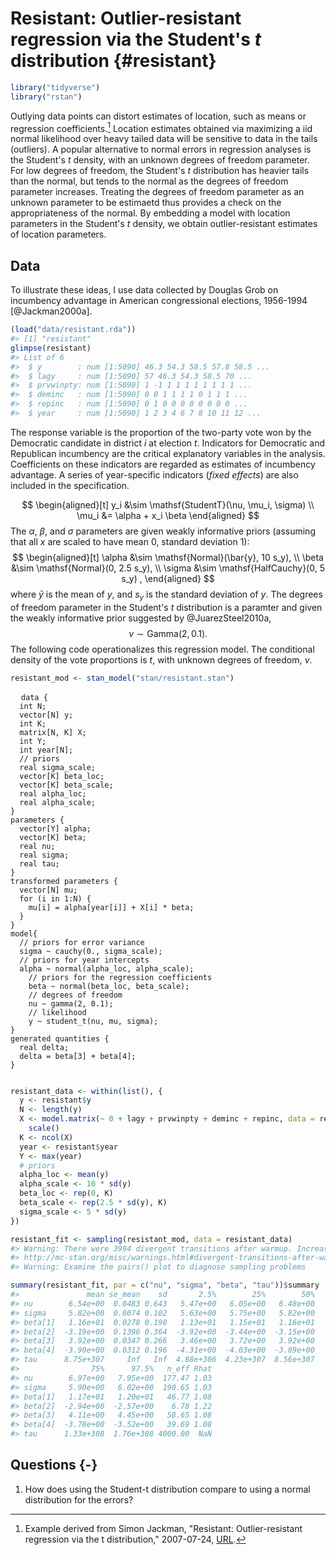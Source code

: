 
# Resistant: Outlier-resistant regression via the Student's $t$ distribution {#resistant}


```r
library("tidyverse")
library("rstan")
```

Outlying data points can distort estimates of location, such as means or regression coefficients.[^resistant-src]
Location estimates obtained via maximizing a iid normal likelihood over heavy tailed data will be sensitive to data in the tails (outliers).
A popular alternative to normal errors in regression analyses is the Student's $t$ density, with an unknown degrees of freedom parameter.
For low degrees of freedom, the Student's $t$ distribution has heavier tails than the normal, but tends to the normal as the degrees of freedom parameter increases.
Treating the degrees of freedom parameter as an unknown parameter to be estimaetd thus provides a check on the appropriateness of the normal.
By embedding a model with location parameters in the Student's $t$ density, we obtain outlier-resistant estimates of location parameters.

## Data

To illustrate these ideas, I use data collected by Douglas Grob on incumbency advantage in American congressional elections, 1956-1994 [@Jackman2000a].

```r
(load("data/resistant.rda"))
#> [1] "resistant"
glimpse(resistant)
#> List of 6
#>  $ y        : num [1:5090] 46.3 54.3 58.5 57.8 58.5 ...
#>  $ lagy     : num [1:5090] 57 46.3 54.3 58.5 70 ...
#>  $ prvwinpty: num [1:5090] 1 -1 1 1 1 1 1 1 1 1 ...
#>  $ deminc   : num [1:5090] 0 0 1 1 1 1 0 1 1 1 ...
#>  $ repinc   : num [1:5090] 0 1 0 0 0 0 0 0 0 0 ...
#>  $ year     : num [1:5090] 1 2 3 4 6 7 8 10 11 12 ...
```

The response variable is the proportion of the two-party vote won by the Democratic candidate in district $i$ at election $t$.
Indicators for Democratic and Republican incumbency are the critical explanatory variables in the analysis.
Coefficients on these indicators are regarded as estimates of incumbency advantage.
A series of year-specific indicators (*fixed effects*) are also included in the specification.

$$
\begin{aligned}[t]
y_i &\sim \mathsf{StudentT}(\nu, \mu_i, \sigma) \\
\mu_i &= \alpha + x_i \beta
\end{aligned}
$$
The $\alpha$, $\beta$, and $\sigma$ parameters are given weakly informative priors (assuming that all $x$ are scaled to have mean 0, standard deviation 1):
$$
\begin{aligned}[t]
\alpha &\sim \mathsf{Normal}(\bar{y}, 10 s_y), \\
\beta &\sim \mathsf{Normal}(0, 2.5 s_y), \\
\sigma &\sim \mathsf{HalfCauchy}(0, 5 s_y) ,
\end{aligned}
$$
where $\bar{y}$ is the mean of $y$, and $s_y$ is the standard deviation of $y$.
The degrees of freedom parameter in the Student's $t$ distribution is a paramter and given the weakly informative prior suggested by @JuarezSteel2010a,
$$
\nu \sim \mathsf{Gamma}(2, 0.1) .
$$
The following code operationalizes this regression model.
The conditional density of the vote proportions is $t$, with unknown degrees of freedom, $\nu.$ 



```r
resistant_mod <- stan_model("stan/resistant.stan")
```
<pre>
  <code class="stan">data {
  int N;
  vector[N] y;
  int K;
  matrix[N, K] X;
  int Y;
  int<lower = 1, upper = Y> year[N];
  // priors
  real sigma_scale;
  vector[K] beta_loc;
  vector<lower = 0.>[K] beta_scale;
  real alpha_loc;
  real<lower = 0.> alpha_scale;
}
parameters {
  vector[Y] alpha;
  vector[K] beta;
  real<lower = 2.> nu;
  real<lower = 0.> sigma;
  real<lower = 0.> tau;
}
transformed parameters {
  vector[N] mu;
  for (i in 1:N) {
    mu[i] = alpha[year[i]] + X[i] * beta;
  }
}
model{
  // priors for error variance
  sigma ~ cauchy(0., sigma_scale);
  // priors for year intercepts
  alpha ~ normal(alpha_loc, alpha_scale);
	// priors for the regression coefficients
	beta ~ normal(beta_loc, beta_scale);
	// degrees of freedom
	nu ~ gamma(2, 0.1);
	// likelihood
	y ~ student_t(nu, mu, sigma);
}
generated quantities {
  real delta;
  delta = beta[3] + beta[4];
}</code>
</pre>



```r

resistant_data <- within(list(), {
  y <- resistant$y
  N <- length(y)
  X <- model.matrix(~ 0 + lagy + prvwinpty + deminc + repinc, data = resistant) %>%
    scale()
  K <- ncol(X)
  year <- resistant$year
  Y <- max(year)
  # priors
  alpha_loc <- mean(y)
  alpha_scale <- 10 * sd(y)
  beta_loc <- rep(0, K)
  beta_scale <- rep(2.5 * sd(y), K)
  sigma_scale <- 5 * sd(y)
})
```


```r
resistant_fit <- sampling(resistant_mod, data = resistant_data)
#> Warning: There were 3994 divergent transitions after warmup. Increasing adapt_delta above 0.8 may help. See
#> http://mc-stan.org/misc/warnings.html#divergent-transitions-after-warmup
#> Warning: Examine the pairs() plot to diagnose sampling problems
```

```r
summary(resistant_fit, par = c("nu", "sigma", "beta", "tau"))$summary
#>               mean se_mean    sd       2.5%        25%        50%
#> nu        6.54e+00  0.0483 0.643   5.47e+00   6.05e+00   6.48e+00
#> sigma     5.82e+00  0.0074 0.102   5.63e+00   5.75e+00   5.82e+00
#> beta[1]   1.16e+01  0.0278 0.190   1.13e+01   1.15e+01   1.16e+01
#> beta[2]  -3.19e+00  0.1396 0.364  -3.92e+00  -3.44e+00  -3.15e+00
#> beta[3]   3.92e+00  0.0347 0.266   3.46e+00   3.72e+00   3.92e+00
#> beta[4]  -3.90e+00  0.0312 0.196  -4.31e+00  -4.03e+00  -3.89e+00
#> tau      8.75e+307     Inf   Inf  4.88e+306  4.23e+307  8.56e+307
#>                75%      97.5%   n_eff Rhat
#> nu        6.97e+00   7.95e+00  177.47 1.03
#> sigma     5.90e+00   6.02e+00  190.65 1.03
#> beta[1]   1.17e+01   1.20e+01   46.77 1.08
#> beta[2]  -2.94e+00  -2.57e+00    6.78 1.22
#> beta[3]   4.11e+00   4.45e+00   58.65 1.08
#> beta[4]  -3.78e+00  -3.52e+00   39.69 1.08
#> tau      1.33e+308  1.76e+308 4000.00  NaN
```

## Questions {-}

1. How does using the Student-t distribution compare to using a normal distribution for the errors?

[^resistant-src]: Example derived from Simon Jackman, "Resistant: Outlier-resistant regression via the t distribution," 2007-07-24, [URL](https://web-beta.archive.org/web/20070724034107/http://jackman.stanford.edu:80/mcmc/resistant.odc).

